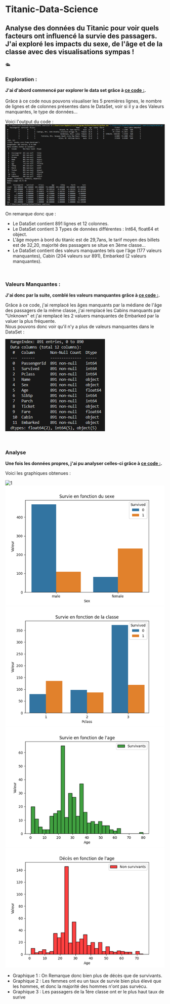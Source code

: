 # Titanic-Data-Science
## **Analyse des données du Titanic pour voir quels facteurs ont influencé la survie des passagers. J'ai exploré les impacts du sexe, de l'âge et de la classe avec des visualisations sympas !**

🛳️

### **Exploration :**
**J'ai d'abord commencé par explorer le data set grâce à [ce code :](exploration.py).<br>**<br>
Grâce à ce code nous pouvons visualiser les 5 premières lignes, le nombre de lignes et de colonnes présentes dans le DataSet, voir si il y a des Valeurs manquantes, le type de données...

Voici l'output du code : ![Exploration](Exploration%20.png)

On remarque donc que : <br>
- Le DataSet contient 891 lignes et 12 colonnes.<br>
- Le DataSet contient 3 Types de données différentes : Int64, float64 et object.<br>
- L'âge moyen à bord du titanic est de 29,7ans, le tarif moyen des billets est de 32,20, majorité des passagers se situe en 3ème classe...<br>
- Le DataSet contient des valeurs manquantes tels que l'âge (177 valeurs manquantes), Cabin (204 valeurs sur 891), Embarked (2 valeurs manquantes).<br>

<br>

### **Valeurs Manquantes :**
**J'ai donc par la suite, comblé les valeurs manquantes grâce à [ce code :](vmanquantes.py).<br>**

Grâce à ce code, j'ai remplacé les âges manquants par la médiane de l'âge des passagers de la même classe, j'ai remplacé les Cabins manquants par "Unknown" et j'ai remplacé les 2 valuers manquantes de Embarked par la valuer la plus fréquente.  
Nous pouvons donc voir qu'il n'y a plus de valeurs manquantes dans le DataSet : <br>

![Vmanquantes](vmanquantes.png)

<br>

### **Analyse**

**Une fois les données propres, j'ai pu analyser celles-ci grâce à [ce code :](Analyse.py).**<br>

Voici les graphiques obtenues : <br> 

![1](Répartition%20des%20survivants.png)
![2](Survie%20en%20fonction%20de%20sex.png)
![3](Survie%20en%20fonction%20de%20la%20classe.png)
![4](Survie%20en%20fonction%20de%20l'age.png)
![5](Décès%20en%20fonctionn%20de%20l'age.png)  

- Graphique 1 : On Remarque donc bien plus de décès que de survivants.
- Graphique 2 : Les femmes ont eu un taux de survie bien plus élevé que les hommes, et donc la majorité des hommes n'ont pas survécu.
- Graphique 3 : Les passagers de la 1ère classe ont er le plus haut taux de surive










  
